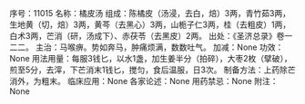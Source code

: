 序号：11015
名称：橘皮汤
组成：陈橘皮（汤浸，去白，焙）3两，青竹茹3两，生地黄（切，焙）3两，黄芩（去黑心）3两，山栀子仁3两，桂（去粗皮）1两，白术3两，芒消（研，汤成下）、赤茯苓（去黑皮）2两。
出处：《圣济总录》卷一二二。
主治：马喉痹。势如奔马，肿痛烦满，数数吐气。
加减：None
功效：None
用法用量：每服3钱匕，以水1盏，加生姜半分（拍碎），大枣2枚（擘破），煎至5分，去滓，下芒消末1钱匕，搅匀，食后温服，日3次。
制备方法：上药除芒消外，为粗末。
临床应用：None
各家论述：None
用药禁忌：None
附注：None
